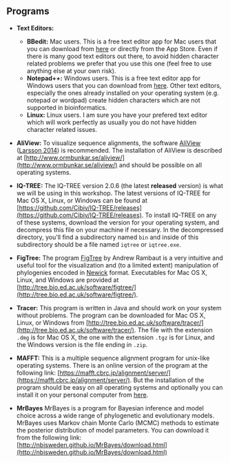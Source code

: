 
## Programs

* **Text Editors:**
  - **BBedit:** Mac users.
  This is a free text editor app for Mac users that you can download from [here](https://www.barebones.com/products/bbedit/download.html) or directly from the App Store. Even if there is many good text editors out there, to avoid hidden character related problems we prefer that you use this one (feel free to use anything else at your own risk).
  - **Notepad++:** Windows users.
  This is a free text editor app for Windows users that you can download from [here](https://notepad-plus-plus.org/downloads/). Other text editors, especially the ones already installed on your operating system (e.g. notepad or wordpad) create hidden characters which are not supported in bioinformatics.
  - **Linux:** Linux users.
  I am sure you have your prefered text editor which will work perfectly as usually you do not have hidden character related issues.

* **AliView:** To visualize sequence alignments, the software [AliView](http://www.ormbunkar.se/aliview/) ([Larsson 2014](https://academic.oup.com/bioinformatics/article/30/22/3276/2391211)) is recommended. The installation of AliView is described at [http://www.ormbunkar.se/aliview/](http://www.ormbunkar.se/aliview/) and should be possible on all operating systems.

* **IQ-TREE:** The IQ-TREE version 2.0.6 (the latest **released** version) is what we will be using in this workshop. The latest versions of IQ-TREE for Mac OS X, Linux, or Windows can be found at [https://github.com/Cibiv/IQ-TREE/releases](https://github.com/Cibiv/IQ-TREE/releases). To install IQ-TREE on any of these systems, download the version for your operating system, and decompress this file on your machine if necessary. In the decompressed directory, you'll find a subdirectory named `bin` and inside of this subdirectory should be a file named `iqtree` or `iqtree.exe`.
	
* **FigTree:** The program [FigTree](http://tree.bio.ed.ac.uk/software/figtree/) by Andrew Rambaut is a very intuitive and useful tool for the visualization and (to a limited extent) manipulation of phylogenies encoded in [Newick](http://evolution.genetics.washington.edu/phylip/newicktree.html) format. Executables for Mac OS X, Linux, and Windows are provided at [http://tree.bio.ed.ac.uk/software/figtree/](http://tree.bio.ed.ac.uk/software/figtree/).

* **Tracer:** This program is written in Java and should work on your system without problems. The program can be downloaded for Mac OS X, Linux, or Windows from [http://tree.bio.ed.ac.uk/software/tracer/](http://tree.bio.ed.ac.uk/software/tracer/). The file with the extension `.dmg` is for Mac OS X, the one with the extension `.tgz` is for Linux, and the Windows version is the file ending in `.zip`.

* **MAFFT:** This is a multiple sequence alignment program for unix-like operating systems. There is an online version of the program at the following link: [https://mafft.cbrc.jp/alignment/server/](https://mafft.cbrc.jp/alignment/server/). But the installation of the program should be easy on all operating systems and optionally you can install it on your personal computer from [here](https://mafft.cbrc.jp/alignment/software/).

* **MrBayes** MrBayes is a program for Bayesian inference and model choice across a wide range of phylogenetic and evolutionary models. MrBayes uses Markov chain Monte Carlo (MCMC) methods to estimate the posterior distribution of model parameters. You can download it from the following link: [http://nbisweden.github.io/MrBayes/download.html](http://nbisweden.github.io/MrBayes/download.html)
